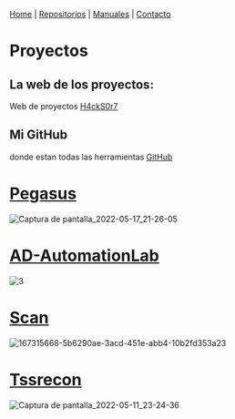 [Home](index.md) | [Repositorios](repositorios) | [Manuales](manuales) | [Contacto](contacto)

# Proyectos
## La web de los proyectos:
Web de proyectos [H4ckS0r7](https://h4cks0r7.github.io/)

## Mi GitHub 
donde estan todas las herramientas [GitHub](https://github.com/S3RGI09?tab=repositories)

# [Pegasus](/blog/pegasus)
![Captura de pantalla_2022-05-17_21-26-05](https://user-images.githubusercontent.com/96842235/168900959-304c6f8f-0507-45b9-a947-185a0e2b406d.png)




# [AD-AutomationLab](/blog/AdAutomationLab)
![3](https://user-images.githubusercontent.com/96842235/169858155-eede59a0-ee86-4850-92bb-60416f46937e.png)




# [Scan](/blog/scan)
![167315668-5b6290ae-3acd-451e-abb4-10b2fd353a23](https://user-images.githubusercontent.com/96842235/169378238-ce5da0d2-f192-453a-a87f-a82055293db4.png)




# [Tssrecon](/blog/tssrecon)
![Captura de pantalla_2022-05-11_23-24-36](https://user-images.githubusercontent.com/96842235/167950278-05fd70cd-c0a4-4b6a-b017-c0f56bd31c7c.png)
